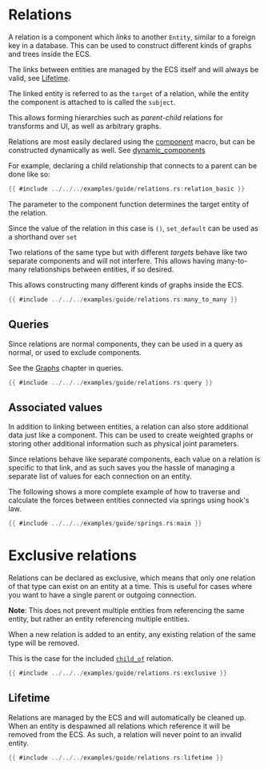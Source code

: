 # Relations

A relation is a component which *links* to another `Entity`, similar to a foreign key in a database. This can be used to construct different kinds of graphs and trees inside the ECS.

The links between entities are managed by the ECS itself and will always be valid, see [Lifetime](#lifetime).

The linked entity is referred to as the `target` of a relation, while the entity the component is attached to is called the `subject`.

This allows forming hierarchies such as *parent-child* relations for transforms and UI, as well as arbitrary graphs.

Relations are most easily declared using the
[component](https://docs.rs/flax/latest/flax/macro.component.html) macro, but can be constructed dynamically as well. See [dynamic_components](../diving_deeper/dynamic_components.md)

For example, declaring a child relationship that connects to a parent can be done like so:

```rust
{{ #include ../../../examples/guide/relations.rs:relation_basic }}
```

The parameter to the component function determines the target entity of the relation.

Since the value of the relation in this case is `()`, `set_default` can be used as a shorthand over `set`

Two relations of the same type but with different *targets* behave like two separate components and will not interfere. This allows having many-to-many relationships between entities, if so desired.

This allows constructing many different kinds of graphs inside the ECS.

```rust
{{ #include ../../../examples/guide/relations.rs:many_to_many }}
```

## Queries

Since relations are normal components, they can be used in a query as normal, or
used to exclude components.

See the [Graphs](../query/graphs.md) chapter in queries.

```rust
{{ #include ../../../examples/guide/relations.rs:query }}
```
## Associated values

In addition to linking between entities, a relation can also store additional data just like a component. This can be used to create weighted graphs or storing other additional information such as physical joint parameters.

Since relations behave like separate components, each value on a relation is specific to that link, and as such saves you the hassle of managing a separate list of values for each connection on an entity.

The following shows a more complete example of how to traverse and calculate the forces between entities connected via springs using hook's law.

```rust
{{ #include ../../../examples/guide/springs.rs:main }}
```

# Exclusive relations

Relations can be declared as exclusive, which means that only one relation of that type can exist on an entity at a time. This is useful for cases where you want to have a single parent or outgoing connection. 

**Note**: This does not prevent multiple entities from referencing the same entity, but rather an entity referencing multiple entities.

When a new relation is added to an entity, any existing relation of the same type will be removed.

This is the case for the included [`child_of`](https://docs.rs/flax/latest/flax/components/fn.child_of.html) relation.

```rust
{{ #include ../../../examples/guide/relations.rs:exclusive }}
```

## Lifetime

Relations are managed by the ECS and will automatically be cleaned up. When an entity is despawned all relations which reference it will be removed from the ECS. As such, a relation will never point to an invalid entity.

```rust
{{ #include ../../../examples/guide/relations.rs:lifetime }}
```
